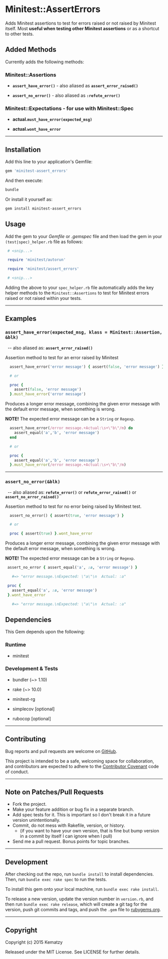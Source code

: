 # Minitest::AssertErrors

Adds Minitest assertions to test for errors raised or not raised by Minitest
itself. Most **useful when testing other Minitest assertions** or as a
shortcut to other tests.

## Added Methods

Currently adds the following methods:

### Minitest::Assertions

- **`assert_have_error()`** - also aliased as **`assert_error_raised()`**

- **`assert_no_error()`** - also aliased as **`:refute_error()`**

### Minitest::Expectations - for use with Minitest::Spec

- **actual.`must_have_error(expected_msg)`**

- **actual.`wont_have_error`**

---

## Installation

Add this line to your application's Gemfile:

```ruby
gem 'minitest-assert_errors'
```

And then execute:

```bash
bundle
```

Or install it yourself as:

```bash
gem install minitest-assert_errors
```

## Usage

Add the gem to your _Gemfile_ or _.gemspec_ file and then load the gem in your
`(test|spec)_helper.rb` file as follows:

```ruby
 # <snip...>

 require 'minitest/autorun'

 require 'minitest/assert_errors'

 # <snip...>
```

Adding the above to your `spec_helper.rb` file automatically adds the key
helper methods to the `Minitest::Assertions` to test for Minitest errors
raised or not raised within your tests.

---

## Examples

### `assert_have_error(expected_msg, klass = Minitest::Assertion, &blk)`

&nbsp; -- also aliased as: **`assert_error_raised()`**

Assertion method to test for an error raised by Minitest

```ruby
  assert_have_error('error message') { assert(false, 'error message') }

  # or

  proc {
    assert(false, 'error message')
  }.must_have_error('error message')

```

Produces a longer error message, combining the given error message with
the default error message, when something is wrong.

**NOTE!** The expected error message can be a `String` or `Regexp`.

```ruby
  assert_have_error(/error message.+Actual:\s+\"b\"/m) do
    assert_equal('a','b', 'error message')
  end

  # or

  proc {
    assert_equal('a','b', 'error message')
  }.must_have_error(/error message.+Actual:\s+\"b\"/m)
```

---

### `assert_no_error(&blk)`

&nbsp; -- also aliased as: **`refute_error()`** or **`refute_error_raised()`** or
**`assert_no_error_raised()`**

Assertion method to test for no error being raised by Minitest test.

```ruby
  assert_no_error() { assert(true, 'error message') }

  # or

  proc { assert(true) }.wont_have_error
```

Produces a longer error message, combining the given error message with the
default error message, when something is wrong.

**NOTE!** The expected error message can be a `String` or `Regexp`.

```ruby
 assert_no_error { assert_equal('a', :a, 'error message') }

   #=> "error message.\nExpected: \"a\"\n  Actual: :a"

 proc {
   assert_equal('a', :a, 'error message')
 }.wont_have_error

   #=> "error message.\nExpected: \"a\"\n  Actual: :a"
```

## Dependencies

This Gem depends upon the following:

### Runtime

- minitest

### Development & Tests

- bundler (~> 1.10)
- rake (~> 10.0)
- minitest-rg

- simplecov [optional]
- rubocop [optional]

---

## Contributing

Bug reports and pull requests are welcome on [GitHub](https://github.com/kematzy/minitest-assert_errors).

This project is intended to be a safe, welcoming space for collaboration,
and contributors are expected to adhere to the [Contributor Covenant](contributor-covenant.org)
code of conduct.

---

## Note on Patches/Pull Requests

- Fork the project.
- Make your feature addition or bug fix in a separate branch.
- Add spec tests for it. This is important so I don't break it in a future
  version unintentionally.
- Commit, do not mess with Rakefile, version, or history.
  - (if you want to have your own version, that is fine but bump version
    in a commit by itself I can ignore when I pull)
- Send me a pull request. Bonus points for topic branches.

---

## Development

After checking out the repo, run `bundle install` to install dependencies.
Then, run `bundle exec rake spec` to run the tests.

To install this gem onto your local machine, run `bundle exec rake install`.

To release a new version, update the version number in `version.rb`, and
then run `bundle exec rake release`, which will create a git tag for the
version, push git commits and tags, and push the `.gem` file to
[rubygems.org](https://rubygems.org).

---

## Copyright

Copyright (c) 2015 Kematzy

Released under the MIT License. See LICENSE for further details.
